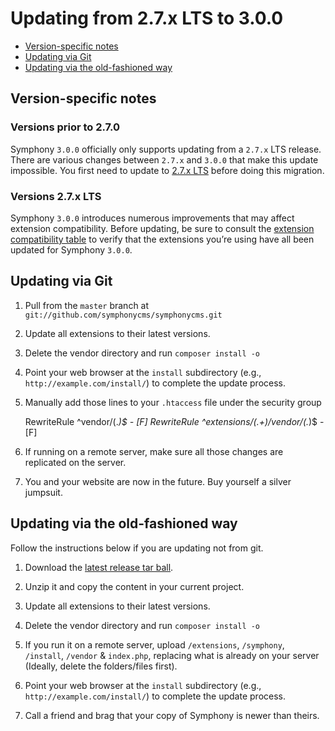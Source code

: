 # Updating from 2.7.x LTS to 3.0.0

* [Version-specific notes](#version-specific-notes)
* [Updating via Git](#updating-via-git)
* [Updating via the old-fashioned way](#updating-via-the-old-fashioned-way)

## Version-specific notes

### Versions prior to 2.7.0

Symphony `3.0.0` officially only supports updating from a `2.7.x` LTS release.
There are various changes between `2.7.x` and `3.0.0` that make this update impossible.
You first need to update to [2.7.x LTS](UPDATING-LTS.md) before doing this migration.

### Versions 2.7.x LTS

Symphony `3.0.0` introduces numerous improvements that may affect extension compatibility.
Before updating, be sure to consult the [extension compatibility table](https://www.getsymphony.com/download/extensions/compatibility/) to verify that the extensions you’re using have all been updated for Symphony `3.0.0`.

## Updating via Git

1. Pull from the `master` branch at `git://github.com/symphonycms/symphonycms.git`

1. Update all extensions to their latest versions.

1. Delete the vendor directory and run `composer install -o`

1. Point your web browser at the `install` subdirectory (e.g., `http://example.com/install/`) to complete the update process.

1. Manually add those lines to your `.htaccess` file under the security group

	RewriteRule ^vendor/(.*)$ - [F]
	RewriteRule ^extensions/(.+)/vendor/(.*)$ - [F]

1. If running on a remote server, make sure all those changes are replicated on the server.

1. You and your website are now in the future. Buy yourself a silver jumpsuit.

## Updating via the old-fashioned way

Follow the instructions below if you are updating not from git.

1. Download the [latest release tar ball](https://github.com/symphonycms/symphonycms/releases).

1. Unzip it and copy the content in your current project.

1. Update all extensions to their latest versions.

1. Delete the vendor directory and run `composer install -o`

1. If you run it on a remote server, upload `/extensions`, `/symphony`, `/install`, `/vendor` & `index.php`, replacing what is already on your server (Ideally, delete the folders/files first).

1. Point your web browser at the `install` subdirectory (e.g., `http://example.com/install/`) to complete the update process.

1. Call a friend and brag that your copy of Symphony is newer than theirs.
